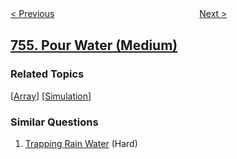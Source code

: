 <!--|This file generated by command(leetcode description); DO NOT EDIT.    |-->
<!--+----------------------------------------------------------------------+-->
<!--|@author    openset <openset.wang@gmail.com>                           |-->
<!--|@link      https://github.com/openset                                 |-->
<!--|@home      https://github.com/openset/leetcode                        |-->
<!--+----------------------------------------------------------------------+-->

[< Previous](../reach-a-number "Reach a Number")
　　　　　　　　　　　　　　　　
[Next >](../pyramid-transition-matrix "Pyramid Transition Matrix")

## [755. Pour Water (Medium)](https://leetcode.com/problems/pour-water "倒水")



### Related Topics
  [[Array](../../tag/array/README.md)]
  [[Simulation](../../tag/simulation/README.md)]

### Similar Questions
  1. [Trapping Rain Water](../trapping-rain-water) (Hard)
